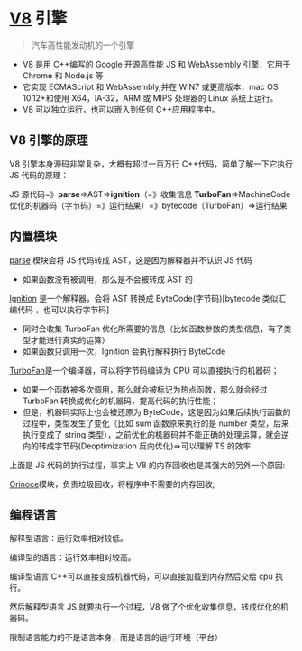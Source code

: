 # [V8](https://v8.dev/) 引擎

> 汽车高性能发动机的一个引擎

- V8 是用 C++编写的 Google 开源高性能 JS 和 WebAssembly 引擎，它用于 Chrome 和 Node.js 等
- 它实现 ECMAScript 和 WebAssembly,并在 WIN7 或更高版本，mac OS 10.12+和使用 X64，IA-32，ARM 或 MIPS 处理器的 Linux 系统上运行。
- V8 可以独立运行，也可以嵌入到任何 C++应用程序中。

## V8 引擎的原理

V8 引擎本身源码非常复杂，大概有超过一百万行 C++代码，简单了解一下它执行 JS 代码的原理：

JS 源代码=》**parse**=>AST=>**ignition**（=》收集信息 **TurboFan**=>MachineCode 优化的机器码（字节码）=》运行结果）=》bytecode（TurboFan）=>运行结果

## 内置模块

[parse](https://v8.dev/blog/scanner) 模块会将 JS 代码转成 AST，这是因为解释器并不认识 JS 代码

- 如果函数没有被调用，那么是不会被转成 AST 的

[Ignition](https://v8.dev/blog/ignition-interpreter) 是一个解释器，会将 AST 转换成 ByteCode(字节码)[bytecode 类似汇编代码 ，也可以执行字节码]

- 同时会收集 TurboFan 优化所需要的信息（比如函数参数的类型信息，有了类型才能进行真实的运算）
- 如果函数只调用一次，Ignition 会执行解释执行 ByteCode

[TurboFan](https://v8.dev/blog/turbofan-jit)是一个编译器，可以将字节码编译为 CPU 可以直接执行的机器码；

- 如果一个函数被多次调用，那么就会被标记为热点函数，那么就会经过 TurboFan 转换成优化的机器码，提高代码的执行性能；
- 但是，机器码实际上也会被还原为 ByteCode，这是因为如果后续执行函数的过程中，类型发生了变化（比如 sum 函数原来执行的是 number 类型，后来执行变成了 string 类型），之前优化的机器码并不能正确的处理运算，就会逆向的转成字节码(Deoptimization 反向优化)=>可以理解 TS 的效率

上面是 JS 代码的执行过程，事实上 V8 的内存回收也是其强大的另外一个原因:

[Orinoce](https://v8.dev/blog/trash-talk)模块，负责垃圾回收，将程序中不需要的内存回收;

## 编程语言

解释型语言：运行效率相对较低。

编译型的语言：运行效率相对较高。

编译型语言 C++可以直接变成机器代码，可以直接加载到内存然后交给 cpu 执行。

然后解释型语言 JS 就要执行一个过程，V8 做了个优化收集信息，转成优化的机器码。

限制语言能力的不是语言本身，而是语言的运行环境（平台）
